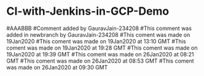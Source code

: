 # CI-with-Jenkins-in-GCP-Demo
#AAABBB
#Comment added by GauravJain-234208
#This comment was added in newbranch by GauravJain-234208
#This coment was made on 19Jan2020
#This coment was made on 19Jan2020 at 13:10 GMT
#This coment was made on 19Jan2020 at 19:28 GMT
#This coment was made on 19Jan2020 at 19:39 GMT
#This coment was made on 26Jan2020 at 08:21 GMT
#This coment was made on 26Jan2020 at 08:53 GMT
#This coment was made on 26Jan2020 at 09:30 GMT

